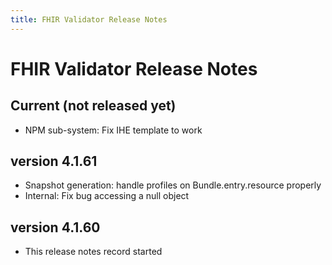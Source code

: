 ```yaml
---
title: FHIR Validator Release Notes
---
```


# FHIR Validator Release Notes

## Current (not released yet)

* NPM sub-system: Fix IHE template to work

## version 4.1.61

* Snapshot generation: handle profiles on Bundle.entry.resource properly
* Internal: Fix bug accessing a null object

## version 4.1.60

* This release notes record started

